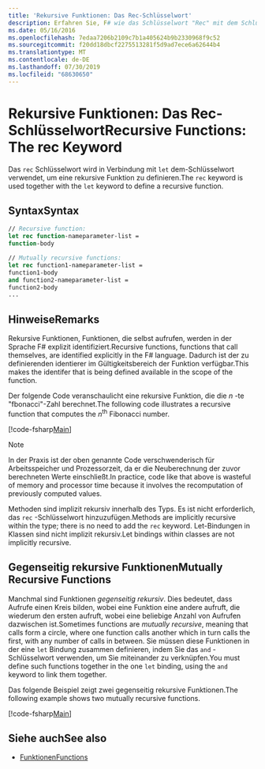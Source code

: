 ```yaml
---
title: 'Rekursive Funktionen: Das Rec-Schlüsselwort'
description: Erfahren Sie, F# wie das Schlüsselwort "Rec" mit dem Schlüsselwort "Let" verwendet wird, um eine rekursive Funktion zu definieren.
ms.date: 05/16/2016
ms.openlocfilehash: 7edaa7206b2109c7b1a405624b9b2330968f9c52
ms.sourcegitcommit: f20dd18dbcf2275513281f5d9ad7ece6a62644b4
ms.translationtype: MT
ms.contentlocale: de-DE
ms.lasthandoff: 07/30/2019
ms.locfileid: "68630650"
---
```

# <a name="recursive-functions-the-rec-keyword"></a><span data-ttu-id="64d2d-103">Rekursive Funktionen: Das Rec-Schlüsselwort</span><span class="sxs-lookup"><span data-stu-id="64d2d-103">Recursive Functions: The rec Keyword</span></span>

<span data-ttu-id="64d2d-104">Das `rec` Schlüsselwort wird in Verbindung mit `let` dem-Schlüsselwort verwendet, um eine rekursive Funktion zu definieren.</span><span class="sxs-lookup"><span data-stu-id="64d2d-104">The `rec` keyword is used together with the `let` keyword to define a recursive function.</span></span>

## <a name="syntax"></a><span data-ttu-id="64d2d-105">Syntax</span><span class="sxs-lookup"><span data-stu-id="64d2d-105">Syntax</span></span>

```fsharp
// Recursive function:
let rec function-nameparameter-list =
function-body

// Mutually recursive functions:
let rec function1-nameparameter-list =
function1-body
and function2-nameparameter-list =
function2-body
...
```

## <a name="remarks"></a><span data-ttu-id="64d2d-106">Hinweise</span><span class="sxs-lookup"><span data-stu-id="64d2d-106">Remarks</span></span>

<span data-ttu-id="64d2d-107">Rekursive Funktionen, Funktionen, die selbst aufrufen, werden in der Sprache F# explizit identifiziert.</span><span class="sxs-lookup"><span data-stu-id="64d2d-107">Recursive functions, functions that call themselves, are identified explicitly in the F# language.</span></span> <span data-ttu-id="64d2d-108">Dadurch ist der zu definierenden identierer im Gültigkeitsbereich der Funktion verfügbar.</span><span class="sxs-lookup"><span data-stu-id="64d2d-108">This makes the identifer that is being defined available in the scope of the function.</span></span>

<span data-ttu-id="64d2d-109">Der folgende Code veranschaulicht eine rekursive Funktion, die die *n*<sup></sup> -te "fbonacci"-Zahl berechnet.</span><span class="sxs-lookup"><span data-stu-id="64d2d-109">The following code illustrates a recursive function that computes the *n*<sup>th</sup> Fibonacci number.</span></span>

[!code-fsharp[Main](~/samples/snippets/fsharp/lang-ref-1/snippet4001.fs)]

> [!NOTE]
> <span data-ttu-id="64d2d-110">In der Praxis ist der oben genannte Code verschwenderisch für Arbeitsspeicher und Prozessorzeit, da er die Neuberechnung der zuvor berechneten Werte einschließt.</span><span class="sxs-lookup"><span data-stu-id="64d2d-110">In practice, code like that above is wasteful of memory and processor time because it involves the recomputation of previously computed values.</span></span>

<span data-ttu-id="64d2d-111">Methoden sind implizit rekursiv innerhalb des Typs. Es ist nicht erforderlich, das `rec` -Schlüsselwort hinzuzufügen.</span><span class="sxs-lookup"><span data-stu-id="64d2d-111">Methods are implicitly recursive within the type; there is no need to add the `rec` keyword.</span></span> <span data-ttu-id="64d2d-112">Let-Bindungen in Klassen sind nicht implizit rekursiv.</span><span class="sxs-lookup"><span data-stu-id="64d2d-112">Let bindings within classes are not implicitly recursive.</span></span>

## <a name="mutually-recursive-functions"></a><span data-ttu-id="64d2d-113">Gegenseitig rekursive Funktionen</span><span class="sxs-lookup"><span data-stu-id="64d2d-113">Mutually Recursive Functions</span></span>

<span data-ttu-id="64d2d-114">Manchmal sind Funktionen *gegenseitig rekursiv*. Dies bedeutet, dass Aufrufe einen Kreis bilden, wobei eine Funktion eine andere aufruft, die wiederum den ersten aufruft, wobei eine beliebige Anzahl von Aufrufen dazwischen ist.</span><span class="sxs-lookup"><span data-stu-id="64d2d-114">Sometimes functions are *mutually recursive*, meaning that calls form a circle, where one function calls another which in turn calls the first, with any number of calls in between.</span></span> <span data-ttu-id="64d2d-115">Sie müssen diese Funktionen in der eine `let` Bindung zusammen definieren, indem Sie das `and` -Schlüsselwort verwenden, um Sie miteinander zu verknüpfen.</span><span class="sxs-lookup"><span data-stu-id="64d2d-115">You must define such functions together in the one `let` binding, using the `and` keyword to link them together.</span></span>

<span data-ttu-id="64d2d-116">Das folgende Beispiel zeigt zwei gegenseitig rekursive Funktionen.</span><span class="sxs-lookup"><span data-stu-id="64d2d-116">The following example shows two mutually recursive functions.</span></span>

[!code-fsharp[Main](~/samples/snippets/fsharp/lang-ref-1/snippet4002.fs)]

## <a name="see-also"></a><span data-ttu-id="64d2d-117">Siehe auch</span><span class="sxs-lookup"><span data-stu-id="64d2d-117">See also</span></span>

- [<span data-ttu-id="64d2d-118">Funktionen</span><span class="sxs-lookup"><span data-stu-id="64d2d-118">Functions</span></span>](index.md)
